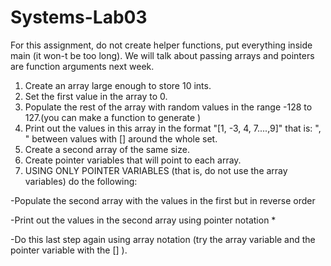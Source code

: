 # Systems-Lab03

For this assignment, do not create helper functions, put everything inside main (it won-t be too long). We will talk about passing arrays and pointers are function arguments next week.

1. Create an array large enough to store 10 ints.
2. Set the first value in the array to 0.
3. Populate the rest of the array with random values in the range -128 to 127.(you can make a function to generate )
4. Print out the values in this array in the format "[1, -3, 4, 7....,9]" that is: ", " between values with [] around the whole set.
5. Create a second array of the same size.
6. Create pointer variables that will point to each array.
7. USING ONLY POINTER VARIABLES (that is, do not use the array variables) do the following:

-Populate the second array with the values in the first but in reverse order

-Print out the values in the second array using pointer notation *

-Do this last step again using array notation (try the array variable and the pointer variable with the [] ).
